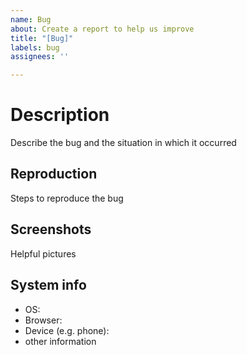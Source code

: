 ```yaml
---
name: Bug
about: Create a report to help us improve
title: "[Bug]"
labels: bug
assignees: ''

---
```


# Description
Describe the bug and the situation in which it occurred

## Reproduction
Steps to reproduce the bug

## Screenshots
Helpful pictures

## System info
 - OS:
 - Browser:
 - Device (e.g. phone):
 - other information
